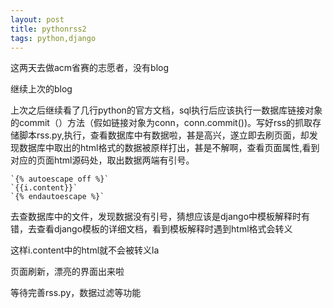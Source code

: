 ```yaml
---
layout: post
title: pythonrss2
tags: python,django 
---
```


这两天去做acm省赛的志愿者，没有blog

继续上次的blog

上次之后继续看了几行python的官方文档，sql执行后应该执行一数据库链接对象的commit（）方法（假如链接对象为conn，conn.commit())。写好rss的抓取存储脚本rss.py,执行，查看数据库中有数据啦，甚是高兴，遂立即去刷页面，却发现数据库中取出的html格式的数据被原样打出，甚是不解啊，查看页面属性,看到对应的页面html源码处，取出数据两端有引号。

    `{% autoescape off %}`
    `{{i.content}}`
    `{% endautoescape %}`

去查数据库中的文件，发现数据没有引号，猜想应该是django中模板解释时有错，去查看django模板的详细文档，看到模板解释时遇到html格式会转义


这样i.content中的html就不会被转义la

页面刷新，漂亮的界面出来啦

等待完善rss.py，数据过滤等功能
